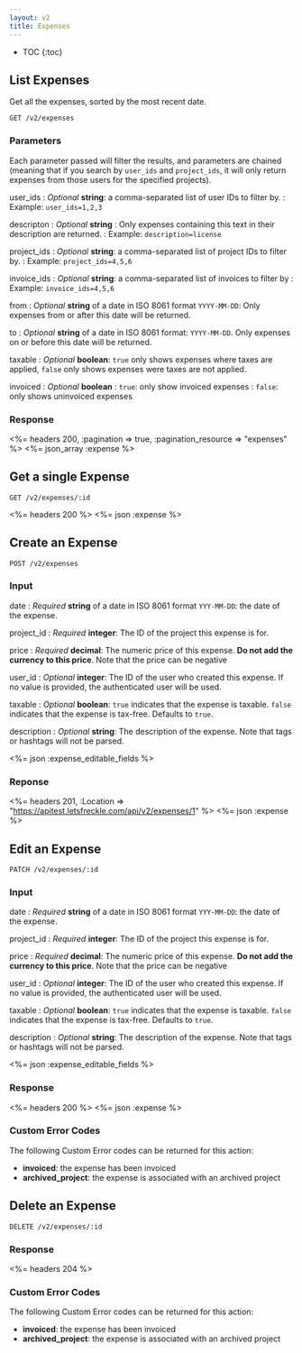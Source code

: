 ```yaml
---
layout: v2
title: Expenses
---
```


* TOC
{:toc}

## List Expenses

Get all the expenses, sorted by the most recent date.

~~~
GET /v2/expenses
~~~

### Parameters

Each parameter passed will filter the results, and parameters are chained (meaning that if you search by `user_ids` and `project_ids`, it will only return expenses from those users for the specified projects).

user_ids
: *Optional* **string**: a comma-separated list of user IDs to filter by.
: Example: `user_ids=1,2,3`

descripton
: *Optional* **string**
: Only expenses containing this text in their description are returned.
: Example: `description=license`

project_ids
: *Optional* **string**: a comma-separated list of project IDs to filter by.
: Example: `project_ids=4,5,6`

invoice_ids
: *Optional* **string**: a comma-separated list of invoices to filter by
: Example: `invoice_ids=4,5,6`

from
: *Optional* **string** of a date in ISO 8061 format `YYYY-MM-DD`: Only expenses from or after this date will be returned.

to
: *Optional* **string** of a date in ISO 8061 format: `YYYY-MM-DD`. Only expenses on or before this date will be returned.

taxable
: *Optional* **boolean**: `true` only shows expenses where taxes are applied, `false` only shows expenses were taxes are not applied.

invoiced
: *Optional* **boolean**
: `true`: only show invoiced expenses
: `false`: only shows uninvoiced expenses

### Response

<%= headers 200, :pagination => true, :pagination_resource => "expenses" %>
<%= json_array :expense %>

## Get a single Expense

~~~
GET /v2/expenses/:id
~~~

<%= headers 200 %>
<%= json :expense %>

## Create an Expense

~~~
POST /v2/expenses
~~~

### Input

date
: *Required* **string** of a date in ISO 8061 format `YYY-MM-DD`: the date of the expense.

project_id
: *Required* **integer**: The ID of the project this expense is for.

price
: *Required* **decimal**: The numeric price of this expense. **Do not add the currency to this price**. Note that the price can be negative

user_id
: *Optional* **integer**: The ID of the user who created this expense. If no value is provided, the authenticated user will be used.

taxable
: *Optional* **boolean**: `true` indicates that the expense is taxable. `false` indicates that the expense is tax-free. Defaults to `true`.

description
: *Optional* **string**: The description of the expense. Note that tags or hashtags will not be parsed.

<%= json :expense_editable_fields %>

### Reponse

<%= headers 201, :Location => "https://apitest.letsfreckle.com/api/v2/expenses/1" %>
<%= json :expense %>

## Edit an Expense

~~~
PATCH /v2/expenses/:id
~~~

### Input

date
: *Required* **string** of a date in ISO 8061 format `YYY-MM-DD`: the date of the expense.

project_id
: *Required* **integer**: The ID of the project this expense is for.

price
: *Required* **decimal**: The numeric price of this expense. **Do not add the currency to this price**. Note that the price can be negative

user_id
: *Optional* **integer**: The ID of the user who created this expense. If no value is provided, the authenticated user will be used.

taxable
: *Optional* **boolean**: `true` indicates that the expense is taxable. `false` indicates that the expense is tax-free. Defaults to `true`.

description
: *Optional* **string**: The description of the expense. Note that tags or hashtags will not be parsed.

<%= json :expense_editable_fields %>

### Response

<%= headers 200 %>
<%= json :expense %>

### Custom Error Codes

The following Custom Error codes can be returned for this action:

* **invoiced**: the expense has been invoiced
* **archived_project**: the expense is associated with an archived project

## Delete an Expense

~~~
DELETE /v2/expenses/:id
~~~

### Response

<%= headers 204 %>

### Custom Error Codes

The following Custom Error codes can be returned for this action:

* **invoiced**: the expense has been invoiced
* **archived_project**: the expense is associated with an archived project